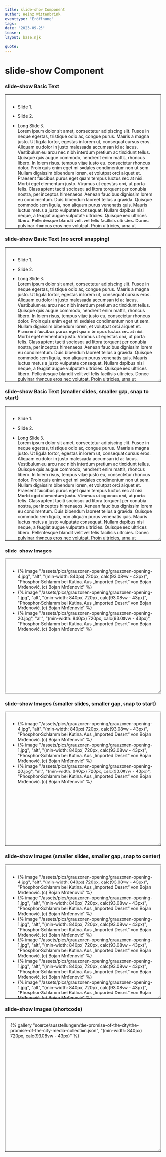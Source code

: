 ```yaml
---
title: slide-show Component
author: Heinz Wittenbrink
eventtype: "Eröffnung"
tags:
date: "2023-09-23"
teaser:
layout: base.njk

quote:
---
```


<style>
  main {
    padding: 30px;
    min-height: 10000px;
  }


  </style>

  <h1>slide-show Component</h1>

  <article>
    <h3>slide-show Basic Text</h2>
    <div style="resize:both;overflow:auto;border:1px solid black;padding:16px;height:400px;--slide-show-slide-height: 100%;">
      <slide-show controls showPageCount="true">
        <ul class="slide-show">
          <li class="slide-show__slide">
            <p>
              Slide 1.
            </p>
          </li>
          <li class="slide-show__slide">
            <p>
              Slide 2.
            </p>
          </li>
          <li class="slide-show__slide">
            <p>
              Long Slide 3.<br>
              Lorem ipsum dolor sit amet, consectetur adipiscing elit. Fusce in neque
              egestas, tristique odio ac, congue purus. Mauris a magna justo. Ut ligula
              tortor, egestas in lorem ut, consequat cursus eros. Aliquam eu dolor in
              justo malesuada accumsan id ac lacus. Vestibulum eu arcu nec nibh interdum
              pretium ac tincidunt tellus. Quisque quis augue commodo, hendrerit enim
              mattis, rhoncus libero. In lorem risus, tempus vitae justo eu, consectetur
              rhoncus dolor. Proin quis enim eget mi sodales condimentum non ut sem.
              Nullam dignissim bibendum lorem, et volutpat orci aliquet et. Praesent
              faucibus purus eget quam tempus luctus nec at nisi. Morbi eget elementum
              justo. Vivamus ut egestas orci, ut porta felis. Class aptent taciti
              sociosqu ad litora torquent per conubia nostra, per inceptos himenaeos.
              Aenean faucibus dignissim lorem eu condimentum. Duis bibendum laoreet
              tellus a gravida. Quisque commodo sem ligula, non aliquam purus venenatis
              quis. Mauris luctus metus a justo vulputate consequat. Nullam dapibus nisi
              neque, a feugiat augue vulputate ultricies. Quisque nec ultrices libero.
              Pellentesque blandit velit vel felis facilisis ultricies. Donec pulvinar
              rhoncus eros nec volutpat. Proin ultricies, urna ut commodo feugiat, sem
              mi dictum ligula, non fringilla nisi enim id tortor. Suspendisse ante
              lectus, tempus eleifend enim ut, placerat dignissim felis. Class aptent
              taciti sociosqu ad litora torquent per conubia nostra, per inceptos
              himenaeos. Mauris scelerisque mauris nec libero placerat, malesuada tempus
              neque faucibus. Curabitur ut blandit tellus. Morbi ut feugiat tortor. Sed
              scelerisque interdum vehicula. Quisque vel dignissim turpis, at sagittis
              nulla. Nulla at eros nec mi semper volutpat. In hac habitasse platea
              dictumst. Sed non ex vitae sem tristique pretium. Donec ac pellentesque
              urna. Phasellus viverra libero in dictum bibendum. Sed nec ante vulputate,
              tempor enim sed, facilisis elit. Nam ornare augue in arcu venenatis, sed
              sodales ante accumsan. Integer viverra elementum enim, non sagittis libero
              lobortis vel. Vestibulum pretium tellus vel nisl varius tempus. Phasellus
              id leo blandit, hendrerit massa vitae, euismod ligula. Nam commodo rutrum
              quam id sollicitudin. Ut tempor nunc porta sapien posuere dignissim.
              Suspendisse potenti. Morbi pellentesque, eros ac molestie faucibus, nibh
              ex fringilla justo, nec elementum turpis felis ut nisi. Nullam sit amet
              ligula eu odio sodales euismod eu sit amet odio. Nulla molestie enim a
              dignissim facilisis. Quisque ut accumsan tellus. Vivamus pellentesque
              cursus efficitur. Nullam sollicitudin odio arcu, ac rutrum neque
              scelerisque eu. Fusce odio nisl, dapibus eget est eu, tristique ornare
              risus. Mauris in nibh a diam ultrices dapibus id ut erat. Sed in purus
              quis nisl blandit ornare. Nam odio dui, semper a ultricies quis, suscipit
              vitae purus. Proin maximus varius nibh, tempor consequat diam posuere in.
              Cras dignissim a massa eget tincidunt. Morbi ultrices velit nec mauris
              gravida, vel tempor eros efficitur. Nunc sapien est, blandit ut interdum
              nec, pharetra id ipsum. In non est nibh. Nunc tempor tortor et
              pellentesque cursus. Suspendisse eu elit ornare, euismod lectus nec,
              venenatis orci. Maecenas tincidunt libero tortor, eu auctor quam fringilla
              vitae. Phasellus vel mattis nibh, quis tincidunt justo. Quisque semper
              enim turpis, accumsan varius ligula condimentum nec. In a consequat sem,
              in auctor massa. Integer commodo convallis orci, non consectetur ante
              faucibus luctus. Aenean quis lorem pretium tortor aliquam euismod.
              Vestibulum vitae semper diam. Nam tristique tortor in pellentesque
              tristique. Duis rhoncus arcu dolor, ut cursus ligula condimentum non.
              Vivamus quis aliquam tellus, at aliquam leo. Sed at cursus enim, et
              ultrices sem. Nullam in risus nisi. Vivamus eleifend et sem ut elementum.
              Nunc eget varius lacus. Sed scelerisque lobortis arcu, fringilla viverra
              justo iaculis sed. Mauris imperdiet, augue vel vulputate gravida, nunc
              tortor condimentum turpis, ac elementum dolor ligula non quam. Donec at
              mattis felis, nec ultrices tortor. Integer eu luctus arcu. Suspendisse
              quis ligula non erat eleifend ultricies. Nullam quis maximus orci, maximus
              elementum felis. Nullam a commodo nibh. Vivamus dictum scelerisque odio
              non tristique. Ut a quam quis leo facilisis congue ut ac lacus. Fusce
              luctus velit ac elit varius euismod. Curabitur et tincidunt risus, et
              sodales est. Quisque aliquam justo sed augue lacinia mattis. Nulla
              condimentum blandit fringilla. Aenean at tempor nunc. Mauris lobortis ut
              nulla laoreet tincidunt. Donec sit amet dignissim ligula. Nam interdum
              risus nibh, quis bibendum nulla feugiat non. Sed risus orci, interdum nec
              augue in, congue placerat elit. Duis ultrices leo eu ipsum auctor
              dignissim. Ut non ante tellus. Integer tempus leo et feugiat tempor. Sed
              luctus sapien sed tellus sollicitudin, et finibus erat consectetur. Duis
              cursus at massa vel tristique. Aenean tempus commodo elementum. Curabitur
              ullamcorper, mauris nec feugiat eleifend, ipsum diam tincidunt mauris, et
              placerat ex dui non erat. Aliquam erat volutpat. Morbi et sapien risus.
              Sed mollis tempus odio et ornare. Etiam quis lectus accumsan, laoreet
              sapien id, porttitor tortor. Suspendisse vestibulum gravida justo, eu
              vestibulum lorem hendrerit a. Interdum et malesuada fames ac ante ipsum
              primis in faucibus. Praesent nisl est, vestibulum sed tincidunt at,
              ultrices sit amet nibh. Morbi porttitor fermentum porttitor. Morbi egestas
              augue vitae bibendum viverra. Aenean sodales lorem quis nisi facilisis
              fringilla. Nulla rhoncus dui eu massa tempus, eget egestas quam posuere.
              Pellentesque eleifend bibendum neque id maximus. Aliquam eleifend elit sed
              dui fermentum vestibulum. Cras hendrerit interdum massa vitae pulvinar.
              Integer ut egestas lectus. Nullam lacinia accumsan tellus. Nulla ut nulla
              sollicitudin, suscipit mauris at, pretium dolor. In feugiat orci nec eros
              sagittis facilisis. Orci varius natoque penatibus et magnis dis parturient
              montes, nascetur ridiculus mus. Praesent id posuere sapien. In hac
              habitasse platea dictumst. Mauris iaculis malesuada mauris, et lobortis
              lacus vulputate quis. Interdum et malesuada fames ac ante ipsum primis in
              faucibus. Suspendisse quis mollis sem. Integer eget leo iaculis nisl
              varius maximus. Donec consequat sodales tristique. Sed at lacus a nibh
              semper mattis. Aliquam et nibh enim. Nulla efficitur commodo purus quis
              pretium. Praesent eget iaculis lorem. Donec at ipsum eu enim venenatis
              porta. Mauris mollis egestas massa nec fringilla. Pellentesque habitant
              morbi tristique senectus et netus et malesuada fames ac turpis egestas.
              Nam volutpat laoreet semper. Donec ac commodo massa. Pellentesque vel
              aliquam nulla. Nunc libero elit, imperdiet a sem non, congue pharetra
              turpis. Pellentesque commodo nibh et fringilla varius. Donec ut quam
              nulla. Aliquam et mauris quis ligula facilisis viverra. Donec quis mi eu
              ex placerat dictum ut eget tortor. Nunc sed tincidunt ante. Nunc bibendum
              tempus feugiat. Maecenas ullamcorper auctor dui, in posuere neque
              vulputate at. Nam in eros ante. Vestibulum eget metus id sapien pharetra
              vestibulum. Vivamus imperdiet orci vel lorem auctor semper. Nunc ut ex
              venenatis, tempus lacus at, ultricies sem. Proin posuere egestas nisl.
              Aenean enim orci, sodales ut pulvinar quis, bibendum id urna. Morbi at
              lectus ac tellus dignissim aliquet congue vel quam. Pellentesque felis
              justo, auctor bibendum scelerisque vitae, scelerisque id nulla. Praesent
              id neque ac mi dignissim dignissim. Phasellus pharetra luctus placerat.
              Nunc sit amet vestibulum erat. Suspendisse volutpat nisi elit, et vehicula
              ligula commodo vitae. Nulla vitae semper nisi, placerat fringilla nisi.
              Vestibulum ante ipsum primis in faucibus orci luctus et ultrices posuere
              cubilia curae; Etiam in facilisis elit. Sed tempor eget tortor semper
              luctus. Pellentesque vulputate eros in ex dictum tincidunt. Integer
              sollicitudin porttitor iaculis. Phasellus aliquet leo et auctor iaculis.
              In id lorem massa. Mauris nisi massa, fringilla ac sem ut, sagittis
              venenatis lacus. Nam hendrerit, velit quis pharetra pulvinar, purus sem
              luctus felis, ac porta metus ligula sed ante. Donec ac tristique justo.
              Suspendisse vitae lacus sem. Aliquam semper semper leo, vitae aliquam
              turpis congue sit amet. Vestibulum tempus eleifend felis, ut vehicula est
              vulputate posuere. Donec ut nunc nunc. Interdum et malesuada fames ac ante
              ipsum primis in faucibus. Vivamus ex sapien, efficitur et urna a, eleifend
              vestibulum nisl. Morbi ornare dolor metus, at dignissim nisl tincidunt eu.
              Aenean mi libero, mattis et felis nec, rhoncus aliquet ex. Maecenas et
              nisi sed dolor tempor maximus a vehicula libero. Vestibulum quam tellus,
              interdum eu blandit eu, sagittis in orci. Nunc sodales lectus vel nisl
              semper interdum. Donec a elementum ex, sed luctus justo.
            </p>
          </li>
          <li class="slide-show__slide">
            <p>
              Long Slide 4.<br>
              Lorem ipsum dolor sit amet, consectetur adipiscing elit. Fusce in neque
              egestas, tristique odio ac, congue purus. Mauris a magna justo. Ut ligula
              tortor, egestas in lorem ut, consequat cursus eros. Aliquam eu dolor in
              justo malesuada accumsan id ac lacus. Vestibulum eu arcu nec nibh interdum
              pretium ac tincidunt tellus. Quisque quis augue commodo, hendrerit enim
              mattis, rhoncus libero. In lorem risus, tempus vitae justo eu, consectetur
              rhoncus dolor. Proin quis enim eget mi sodales condimentum non ut sem.
              Nullam dignissim bibendum lorem, et volutpat orci aliquet et. Praesent
              faucibus purus eget quam tempus luctus nec at nisi. Morbi eget elementum
              justo. Vivamus ut egestas orci, ut porta felis. Class aptent taciti
              sociosqu ad litora torquent per conubia nostra, per inceptos himenaeos.
              Aenean faucibus dignissim lorem eu condimentum. Duis bibendum laoreet
              tellus a gravida. Quisque commodo sem ligula, non aliquam purus venenatis
              quis. Mauris luctus metus a justo vulputate consequat. Nullam dapibus nisi
              neque, a feugiat augue vulputate ultricies. Quisque nec ultrices libero.
              Pellentesque blandit velit vel felis facilisis ultricies. Donec pulvinar
              rhoncus eros nec volutpat. Proin ultricies, urna ut commodo feugiat, sem
              mi dictum ligula, non fringilla nisi enim id tortor. Suspendisse ante
              lectus, tempus eleifend enim ut, placerat dignissim felis. Class aptent
              taciti sociosqu ad litora torquent per conubia nostra, per inceptos
              himenaeos. Mauris scelerisque mauris nec libero placerat, malesuada tempus
              neque faucibus. Curabitur ut blandit tellus. Morbi ut feugiat tortor. Sed
              scelerisque interdum vehicula. Quisque vel dignissim turpis, at sagittis
              nulla. Nulla at eros nec mi semper volutpat. In hac habitasse platea
              dictumst. Sed non ex vitae sem tristique pretium. Donec ac pellentesque
              urna. Phasellus viverra libero in dictum bibendum. Sed nec ante vulputate,
              tempor enim sed, facilisis elit. Nam ornare augue in arcu venenatis, sed
              sodales ante accumsan. Integer viverra elementum enim, non sagittis libero
              lobortis vel. Vestibulum pretium tellus vel nisl varius tempus. Phasellus
              id leo blandit, hendrerit massa vitae, euismod ligula. Nam commodo rutrum
              quam id sollicitudin. Ut tempor nunc porta sapien posuere dignissim.
              Suspendisse potenti. Morbi pellentesque, eros ac molestie faucibus, nibh
              ex fringilla justo, nec elementum turpis felis ut nisi. Nullam sit amet
              ligula eu odio sodales euismod eu sit amet odio. Nulla molestie enim a
              dignissim facilisis. Quisque ut accumsan tellus. Vivamus pellentesque
              cursus efficitur. Nullam sollicitudin odio arcu, ac rutrum neque
              scelerisque eu. Fusce odio nisl, dapibus eget est eu, tristique ornare
              risus. Mauris in nibh a diam ultrices dapibus id ut erat. Sed in purus
              quis nisl blandit ornare. Nam odio dui, semper a ultricies quis, suscipit
              vitae purus. Proin maximus varius nibh, tempor consequat diam posuere in.
              Cras dignissim a massa eget tincidunt. Morbi ultrices velit nec mauris
              gravida, vel tempor eros efficitur. Nunc sapien est, blandit ut interdum
              nec, pharetra id ipsum. In non est nibh. Nunc tempor tortor et
              pellentesque cursus. Suspendisse eu elit ornare, euismod lectus nec,
              venenatis orci. Maecenas tincidunt libero tortor, eu auctor quam fringilla
              vitae. Phasellus vel mattis nibh, quis tincidunt justo. Quisque semper
              enim turpis, accumsan varius ligula condimentum nec. In a consequat sem,
              in auctor massa. Integer commodo convallis orci, non consectetur ante
              faucibus luctus. Aenean quis lorem pretium tortor aliquam euismod.
              Vestibulum vitae semper diam. Nam tristique tortor in pellentesque
              tristique. Duis rhoncus arcu dolor, ut cursus ligula condimentum non.
              Vivamus quis aliquam tellus, at aliquam leo. Sed at cursus enim, et
              ultrices sem. Nullam in risus nisi. Vivamus eleifend et sem ut elementum.
              Nunc eget varius lacus. Sed scelerisque lobortis arcu, fringilla viverra
              justo iaculis sed. Mauris imperdiet, augue vel vulputate gravida, nunc
              tortor condimentum turpis, ac elementum dolor ligula non quam. Donec at
              mattis felis, nec ultrices tortor. Integer eu luctus arcu. Suspendisse
              quis ligula non erat eleifend ultricies. Nullam quis maximus orci, maximus
              elementum felis. Nullam a commodo nibh. Vivamus dictum scelerisque odio
              non tristique. Ut a quam quis leo facilisis congue ut ac lacus. Fusce
              luctus velit ac elit varius euismod. Curabitur et tincidunt risus, et
              sodales est. Quisque aliquam justo sed augue lacinia mattis. Nulla
              condimentum blandit fringilla. Aenean at tempor nunc. Mauris lobortis ut
              nulla laoreet tincidunt. Donec sit amet dignissim ligula. Nam interdum
              risus nibh, quis bibendum nulla feugiat non. Sed risus orci, interdum nec
              augue in, congue placerat elit. Duis ultrices leo eu ipsum auctor
              dignissim. Ut non ante tellus. Integer tempus leo et feugiat tempor. Sed
              luctus sapien sed tellus sollicitudin, et finibus erat consectetur. Duis
              cursus at massa vel tristique. Aenean tempus commodo elementum. Curabitur
              ullamcorper, mauris nec feugiat eleifend, ipsum diam tincidunt mauris, et
              placerat ex dui non erat. Aliquam erat volutpat. Morbi et sapien risus.
              Sed mollis tempus odio et ornare. Etiam quis lectus accumsan, laoreet
              sapien id, porttitor tortor. Suspendisse vestibulum gravida justo, eu
              vestibulum lorem hendrerit a. Interdum et malesuada fames ac ante ipsum
              primis in faucibus. Praesent nisl est, vestibulum sed tincidunt at,
              ultrices sit amet nibh. Morbi porttitor fermentum porttitor. Morbi egestas
              augue vitae bibendum viverra. Aenean sodales lorem quis nisi facilisis
              fringilla. Nulla rhoncus dui eu massa tempus, eget egestas quam posuere.
              Pellentesque eleifend bibendum neque id maximus. Aliquam eleifend elit sed
              dui fermentum vestibulum. Cras hendrerit interdum massa vitae pulvinar.
              Integer ut egestas lectus. Nullam lacinia accumsan tellus. Nulla ut nulla
              sollicitudin, suscipit mauris at, pretium dolor. In feugiat orci nec eros
              sagittis facilisis. Orci varius natoque penatibus et magnis dis parturient
              montes, nascetur ridiculus mus. Praesent id posuere sapien. In hac
              habitasse platea dictumst. Mauris iaculis malesuada mauris, et lobortis
              lacus vulputate quis. Interdum et malesuada fames ac ante ipsum primis in
              faucibus. Suspendisse quis mollis sem. Integer eget leo iaculis nisl
              varius maximus. Donec consequat sodales tristique. Sed at lacus a nibh
              semper mattis. Aliquam et nibh enim. Nulla efficitur commodo purus quis
              pretium. Praesent eget iaculis lorem. Donec at ipsum eu enim venenatis
              porta. Mauris mollis egestas massa nec fringilla. Pellentesque habitant
              morbi tristique senectus et netus et malesuada fames ac turpis egestas.
              Nam volutpat laoreet semper. Donec ac commodo massa. Pellentesque vel
              aliquam nulla. Nunc libero elit, imperdiet a sem non, congue pharetra
              turpis. Pellentesque commodo nibh et fringilla varius. Donec ut quam
              nulla. Aliquam et mauris quis ligula facilisis viverra. Donec quis mi eu
              ex placerat dictum ut eget tortor. Nunc sed tincidunt ante. Nunc bibendum
              tempus feugiat. Maecenas ullamcorper auctor dui, in posuere neque
              vulputate at. Nam in eros ante. Vestibulum eget metus id sapien pharetra
              vestibulum. Vivamus imperdiet orci vel lorem auctor semper. Nunc ut ex
              venenatis, tempus lacus at, ultricies sem. Proin posuere egestas nisl.
              Aenean enim orci, sodales ut pulvinar quis, bibendum id urna. Morbi at
              lectus ac tellus dignissim aliquet congue vel quam. Pellentesque felis
              justo, auctor bibendum scelerisque vitae, scelerisque id nulla. Praesent
              id neque ac mi dignissim dignissim. Phasellus pharetra luctus placerat.
              Nunc sit amet vestibulum erat. Suspendisse volutpat nisi elit, et vehicula
              ligula commodo vitae. Nulla vitae semper nisi, placerat fringilla nisi.
              Vestibulum ante ipsum primis in faucibus orci luctus et ultrices posuere
              cubilia curae; Etiam in facilisis elit. Sed tempor eget tortor semper
              luctus. Pellentesque vulputate eros in ex dictum tincidunt. Integer
              sollicitudin porttitor iaculis. Phasellus aliquet leo et auctor iaculis.
              In id lorem massa. Mauris nisi massa, fringilla ac sem ut, sagittis
              venenatis lacus. Nam hendrerit, velit quis pharetra pulvinar, purus sem
              luctus felis, ac porta metus ligula sed ante. Donec ac tristique justo.
              Suspendisse vitae lacus sem. Aliquam semper semper leo, vitae aliquam
              turpis congue sit amet. Vestibulum tempus eleifend felis, ut vehicula est
              vulputate posuere. Donec ut nunc nunc. Interdum et malesuada fames ac ante
              ipsum primis in faucibus. Vivamus ex sapien, efficitur et urna a, eleifend
              vestibulum nisl. Morbi ornare dolor metus, at dignissim nisl tincidunt eu.
              Aenean mi libero, mattis et felis nec, rhoncus aliquet ex. Maecenas et
              nisi sed dolor tempor maximus a vehicula libero. Vestibulum quam tellus,
              interdum eu blandit eu, sagittis in orci. Nunc sodales lectus vel nisl
              semper interdum. Donec a elementum ex, sed luctus justo.
            </p>
          </li>
        </ul>
      </slide-show>
    </div>
  </article>

  <article>
    <h3>slide-show Basic Text (no scroll snapping)</h2>
    <div style="resize:both;overflow:auto;border:1px solid black;padding:16px;height:400px;--slide-show-slide-height: 100%;">
      <slide-show controls showPageCount="true">
        <ul class="slide-show" style="--slide-show-scroll-snap-type: none;">
          <li class="slide-show__slide">
            <p>
              Slide 1.
            </p>
          </li>
          <li class="slide-show__slide">
            <p>
              Slide 2.
            </p>
          </li>
          <li class="slide-show__slide">
            <p>
              Long Slide 3.<br>
              Lorem ipsum dolor sit amet, consectetur adipiscing elit. Fusce in neque
              egestas, tristique odio ac, congue purus. Mauris a magna justo. Ut ligula
              tortor, egestas in lorem ut, consequat cursus eros. Aliquam eu dolor in
              justo malesuada accumsan id ac lacus. Vestibulum eu arcu nec nibh interdum
              pretium ac tincidunt tellus. Quisque quis augue commodo, hendrerit enim
              mattis, rhoncus libero. In lorem risus, tempus vitae justo eu, consectetur
              rhoncus dolor. Proin quis enim eget mi sodales condimentum non ut sem.
              Nullam dignissim bibendum lorem, et volutpat orci aliquet et. Praesent
              faucibus purus eget quam tempus luctus nec at nisi. Morbi eget elementum
              justo. Vivamus ut egestas orci, ut porta felis. Class aptent taciti
              sociosqu ad litora torquent per conubia nostra, per inceptos himenaeos.
              Aenean faucibus dignissim lorem eu condimentum. Duis bibendum laoreet
              tellus a gravida. Quisque commodo sem ligula, non aliquam purus venenatis
              quis. Mauris luctus metus a justo vulputate consequat. Nullam dapibus nisi
              neque, a feugiat augue vulputate ultricies. Quisque nec ultrices libero.
              Pellentesque blandit velit vel felis facilisis ultricies. Donec pulvinar
              rhoncus eros nec volutpat. Proin ultricies, urna ut commodo feugiat, sem
              mi dictum ligula, non fringilla nisi enim id tortor. Suspendisse ante
              lectus, tempus eleifend enim ut, placerat dignissim felis. Class aptent
              taciti sociosqu ad litora torquent per conubia nostra, per inceptos
              himenaeos. Mauris scelerisque mauris nec libero placerat, malesuada tempus
              neque faucibus. Curabitur ut blandit tellus. Morbi ut feugiat tortor. Sed
              scelerisque interdum vehicula. Quisque vel dignissim turpis, at sagittis
              nulla. Nulla at eros nec mi semper volutpat. In hac habitasse platea
              dictumst. Sed non ex vitae sem tristique pretium. Donec ac pellentesque
              urna. Phasellus viverra libero in dictum bibendum. Sed nec ante vulputate,
              tempor enim sed, facilisis elit. Nam ornare augue in arcu venenatis, sed
              sodales ante accumsan. Integer viverra elementum enim, non sagittis libero
              lobortis vel. Vestibulum pretium tellus vel nisl varius tempus. Phasellus
              id leo blandit, hendrerit massa vitae, euismod ligula. Nam commodo rutrum
              quam id sollicitudin. Ut tempor nunc porta sapien posuere dignissim.
              Suspendisse potenti. Morbi pellentesque, eros ac molestie faucibus, nibh
              ex fringilla justo, nec elementum turpis felis ut nisi. Nullam sit amet
              ligula eu odio sodales euismod eu sit amet odio. Nulla molestie enim a
              dignissim facilisis. Quisque ut accumsan tellus. Vivamus pellentesque
              cursus efficitur. Nullam sollicitudin odio arcu, ac rutrum neque
              scelerisque eu. Fusce odio nisl, dapibus eget est eu, tristique ornare
              risus. Mauris in nibh a diam ultrices dapibus id ut erat. Sed in purus
              quis nisl blandit ornare. Nam odio dui, semper a ultricies quis, suscipit
              vitae purus. Proin maximus varius nibh, tempor consequat diam posuere in.
              Cras dignissim a massa eget tincidunt. Morbi ultrices velit nec mauris
              gravida, vel tempor eros efficitur. Nunc sapien est, blandit ut interdum
              nec, pharetra id ipsum. In non est nibh. Nunc tempor tortor et
              pellentesque cursus. Suspendisse eu elit ornare, euismod lectus nec,
              venenatis orci. Maecenas tincidunt libero tortor, eu auctor quam fringilla
              vitae. Phasellus vel mattis nibh, quis tincidunt justo. Quisque semper
              enim turpis, accumsan varius ligula condimentum nec. In a consequat sem,
              in auctor massa. Integer commodo convallis orci, non consectetur ante
              faucibus luctus. Aenean quis lorem pretium tortor aliquam euismod.
              Vestibulum vitae semper diam. Nam tristique tortor in pellentesque
              tristique. Duis rhoncus arcu dolor, ut cursus ligula condimentum non.
              Vivamus quis aliquam tellus, at aliquam leo. Sed at cursus enim, et
              ultrices sem. Nullam in risus nisi. Vivamus eleifend et sem ut elementum.
              Nunc eget varius lacus. Sed scelerisque lobortis arcu, fringilla viverra
              justo iaculis sed. Mauris imperdiet, augue vel vulputate gravida, nunc
              tortor condimentum turpis, ac elementum dolor ligula non quam. Donec at
              mattis felis, nec ultrices tortor. Integer eu luctus arcu. Suspendisse
              quis ligula non erat eleifend ultricies. Nullam quis maximus orci, maximus
              elementum felis. Nullam a commodo nibh. Vivamus dictum scelerisque odio
              non tristique. Ut a quam quis leo facilisis congue ut ac lacus. Fusce
              luctus velit ac elit varius euismod. Curabitur et tincidunt risus, et
              sodales est. Quisque aliquam justo sed augue lacinia mattis. Nulla
              condimentum blandit fringilla. Aenean at tempor nunc. Mauris lobortis ut
              nulla laoreet tincidunt. Donec sit amet dignissim ligula. Nam interdum
              risus nibh, quis bibendum nulla feugiat non. Sed risus orci, interdum nec
              augue in, congue placerat elit. Duis ultrices leo eu ipsum auctor
              dignissim. Ut non ante tellus. Integer tempus leo et feugiat tempor. Sed
              luctus sapien sed tellus sollicitudin, et finibus erat consectetur. Duis
              cursus at massa vel tristique. Aenean tempus commodo elementum. Curabitur
              ullamcorper, mauris nec feugiat eleifend, ipsum diam tincidunt mauris, et
              placerat ex dui non erat. Aliquam erat volutpat. Morbi et sapien risus.
              Sed mollis tempus odio et ornare. Etiam quis lectus accumsan, laoreet
              sapien id, porttitor tortor. Suspendisse vestibulum gravida justo, eu
              vestibulum lorem hendrerit a. Interdum et malesuada fames ac ante ipsum
              primis in faucibus. Praesent nisl est, vestibulum sed tincidunt at,
              ultrices sit amet nibh. Morbi porttitor fermentum porttitor. Morbi egestas
              augue vitae bibendum viverra. Aenean sodales lorem quis nisi facilisis
              fringilla. Nulla rhoncus dui eu massa tempus, eget egestas quam posuere.
              Pellentesque eleifend bibendum neque id maximus. Aliquam eleifend elit sed
              dui fermentum vestibulum. Cras hendrerit interdum massa vitae pulvinar.
              Integer ut egestas lectus. Nullam lacinia accumsan tellus. Nulla ut nulla
              sollicitudin, suscipit mauris at, pretium dolor. In feugiat orci nec eros
              sagittis facilisis. Orci varius natoque penatibus et magnis dis parturient
              montes, nascetur ridiculus mus. Praesent id posuere sapien. In hac
              habitasse platea dictumst. Mauris iaculis malesuada mauris, et lobortis
              lacus vulputate quis. Interdum et malesuada fames ac ante ipsum primis in
              faucibus. Suspendisse quis mollis sem. Integer eget leo iaculis nisl
              varius maximus. Donec consequat sodales tristique. Sed at lacus a nibh
              semper mattis. Aliquam et nibh enim. Nulla efficitur commodo purus quis
              pretium. Praesent eget iaculis lorem. Donec at ipsum eu enim venenatis
              porta. Mauris mollis egestas massa nec fringilla. Pellentesque habitant
              morbi tristique senectus et netus et malesuada fames ac turpis egestas.
              Nam volutpat laoreet semper. Donec ac commodo massa. Pellentesque vel
              aliquam nulla. Nunc libero elit, imperdiet a sem non, congue pharetra
              turpis. Pellentesque commodo nibh et fringilla varius. Donec ut quam
              nulla. Aliquam et mauris quis ligula facilisis viverra. Donec quis mi eu
              ex placerat dictum ut eget tortor. Nunc sed tincidunt ante. Nunc bibendum
              tempus feugiat. Maecenas ullamcorper auctor dui, in posuere neque
              vulputate at. Nam in eros ante. Vestibulum eget metus id sapien pharetra
              vestibulum. Vivamus imperdiet orci vel lorem auctor semper. Nunc ut ex
              venenatis, tempus lacus at, ultricies sem. Proin posuere egestas nisl.
              Aenean enim orci, sodales ut pulvinar quis, bibendum id urna. Morbi at
              lectus ac tellus dignissim aliquet congue vel quam. Pellentesque felis
              justo, auctor bibendum scelerisque vitae, scelerisque id nulla. Praesent
              id neque ac mi dignissim dignissim. Phasellus pharetra luctus placerat.
              Nunc sit amet vestibulum erat. Suspendisse volutpat nisi elit, et vehicula
              ligula commodo vitae. Nulla vitae semper nisi, placerat fringilla nisi.
              Vestibulum ante ipsum primis in faucibus orci luctus et ultrices posuere
              cubilia curae; Etiam in facilisis elit. Sed tempor eget tortor semper
              luctus. Pellentesque vulputate eros in ex dictum tincidunt. Integer
              sollicitudin porttitor iaculis. Phasellus aliquet leo et auctor iaculis.
              In id lorem massa. Mauris nisi massa, fringilla ac sem ut, sagittis
              venenatis lacus. Nam hendrerit, velit quis pharetra pulvinar, purus sem
              luctus felis, ac porta metus ligula sed ante. Donec ac tristique justo.
              Suspendisse vitae lacus sem. Aliquam semper semper leo, vitae aliquam
              turpis congue sit amet. Vestibulum tempus eleifend felis, ut vehicula est
              vulputate posuere. Donec ut nunc nunc. Interdum et malesuada fames ac ante
              ipsum primis in faucibus. Vivamus ex sapien, efficitur et urna a, eleifend
              vestibulum nisl. Morbi ornare dolor metus, at dignissim nisl tincidunt eu.
              Aenean mi libero, mattis et felis nec, rhoncus aliquet ex. Maecenas et
              nisi sed dolor tempor maximus a vehicula libero. Vestibulum quam tellus,
              interdum eu blandit eu, sagittis in orci. Nunc sodales lectus vel nisl
              semper interdum. Donec a elementum ex, sed luctus justo.
            </p>
          </li>
          <li class="slide-show__slide">
            <p>
              Long Slide 4.<br>
              Lorem ipsum dolor sit amet, consectetur adipiscing elit. Fusce in neque
              egestas, tristique odio ac, congue purus. Mauris a magna justo. Ut ligula
              tortor, egestas in lorem ut, consequat cursus eros. Aliquam eu dolor in
              justo malesuada accumsan id ac lacus. Vestibulum eu arcu nec nibh interdum
              pretium ac tincidunt tellus. Quisque quis augue commodo, hendrerit enim
              mattis, rhoncus libero. In lorem risus, tempus vitae justo eu, consectetur
              rhoncus dolor. Proin quis enim eget mi sodales condimentum non ut sem.
              Nullam dignissim bibendum lorem, et volutpat orci aliquet et. Praesent
              faucibus purus eget quam tempus luctus nec at nisi. Morbi eget elementum
              justo. Vivamus ut egestas orci, ut porta felis. Class aptent taciti
              sociosqu ad litora torquent per conubia nostra, per inceptos himenaeos.
              Aenean faucibus dignissim lorem eu condimentum. Duis bibendum laoreet
              tellus a gravida. Quisque commodo sem ligula, non aliquam purus venenatis
              quis. Mauris luctus metus a justo vulputate consequat. Nullam dapibus nisi
              neque, a feugiat augue vulputate ultricies. Quisque nec ultrices libero.
              Pellentesque blandit velit vel felis facilisis ultricies. Donec pulvinar
              rhoncus eros nec volutpat. Proin ultricies, urna ut commodo feugiat, sem
              mi dictum ligula, non fringilla nisi enim id tortor. Suspendisse ante
              lectus, tempus eleifend enim ut, placerat dignissim felis. Class aptent
              taciti sociosqu ad litora torquent per conubia nostra, per inceptos
              himenaeos. Mauris scelerisque mauris nec libero placerat, malesuada tempus
              neque faucibus. Curabitur ut blandit tellus. Morbi ut feugiat tortor. Sed
              scelerisque interdum vehicula. Quisque vel dignissim turpis, at sagittis
              nulla. Nulla at eros nec mi semper volutpat. In hac habitasse platea
              dictumst. Sed non ex vitae sem tristique pretium. Donec ac pellentesque
              urna. Phasellus viverra libero in dictum bibendum. Sed nec ante vulputate,
              tempor enim sed, facilisis elit. Nam ornare augue in arcu venenatis, sed
              sodales ante accumsan. Integer viverra elementum enim, non sagittis libero
              lobortis vel. Vestibulum pretium tellus vel nisl varius tempus. Phasellus
              id leo blandit, hendrerit massa vitae, euismod ligula. Nam commodo rutrum
              quam id sollicitudin. Ut tempor nunc porta sapien posuere dignissim.
              Suspendisse potenti. Morbi pellentesque, eros ac molestie faucibus, nibh
              ex fringilla justo, nec elementum turpis felis ut nisi. Nullam sit amet
              ligula eu odio sodales euismod eu sit amet odio. Nulla molestie enim a
              dignissim facilisis. Quisque ut accumsan tellus. Vivamus pellentesque
              cursus efficitur. Nullam sollicitudin odio arcu, ac rutrum neque
              scelerisque eu. Fusce odio nisl, dapibus eget est eu, tristique ornare
              risus. Mauris in nibh a diam ultrices dapibus id ut erat. Sed in purus
              quis nisl blandit ornare. Nam odio dui, semper a ultricies quis, suscipit
              vitae purus. Proin maximus varius nibh, tempor consequat diam posuere in.
              Cras dignissim a massa eget tincidunt. Morbi ultrices velit nec mauris
              gravida, vel tempor eros efficitur. Nunc sapien est, blandit ut interdum
              nec, pharetra id ipsum. In non est nibh. Nunc tempor tortor et
              pellentesque cursus. Suspendisse eu elit ornare, euismod lectus nec,
              venenatis orci. Maecenas tincidunt libero tortor, eu auctor quam fringilla
              vitae. Phasellus vel mattis nibh, quis tincidunt justo. Quisque semper
              enim turpis, accumsan varius ligula condimentum nec. In a consequat sem,
              in auctor massa. Integer commodo convallis orci, non consectetur ante
              faucibus luctus. Aenean quis lorem pretium tortor aliquam euismod.
              Vestibulum vitae semper diam. Nam tristique tortor in pellentesque
              tristique. Duis rhoncus arcu dolor, ut cursus ligula condimentum non.
              Vivamus quis aliquam tellus, at aliquam leo. Sed at cursus enim, et
              ultrices sem. Nullam in risus nisi. Vivamus eleifend et sem ut elementum.
              Nunc eget varius lacus. Sed scelerisque lobortis arcu, fringilla viverra
              justo iaculis sed. Mauris imperdiet, augue vel vulputate gravida, nunc
              tortor condimentum turpis, ac elementum dolor ligula non quam. Donec at
              mattis felis, nec ultrices tortor. Integer eu luctus arcu. Suspendisse
              quis ligula non erat eleifend ultricies. Nullam quis maximus orci, maximus
              elementum felis. Nullam a commodo nibh. Vivamus dictum scelerisque odio
              non tristique. Ut a quam quis leo facilisis congue ut ac lacus. Fusce
              luctus velit ac elit varius euismod. Curabitur et tincidunt risus, et
              sodales est. Quisque aliquam justo sed augue lacinia mattis. Nulla
              condimentum blandit fringilla. Aenean at tempor nunc. Mauris lobortis ut
              nulla laoreet tincidunt. Donec sit amet dignissim ligula. Nam interdum
              risus nibh, quis bibendum nulla feugiat non. Sed risus orci, interdum nec
              augue in, congue placerat elit. Duis ultrices leo eu ipsum auctor
              dignissim. Ut non ante tellus. Integer tempus leo et feugiat tempor. Sed
              luctus sapien sed tellus sollicitudin, et finibus erat consectetur. Duis
              cursus at massa vel tristique. Aenean tempus commodo elementum. Curabitur
              ullamcorper, mauris nec feugiat eleifend, ipsum diam tincidunt mauris, et
              placerat ex dui non erat. Aliquam erat volutpat. Morbi et sapien risus.
              Sed mollis tempus odio et ornare. Etiam quis lectus accumsan, laoreet
              sapien id, porttitor tortor. Suspendisse vestibulum gravida justo, eu
              vestibulum lorem hendrerit a. Interdum et malesuada fames ac ante ipsum
              primis in faucibus. Praesent nisl est, vestibulum sed tincidunt at,
              ultrices sit amet nibh. Morbi porttitor fermentum porttitor. Morbi egestas
              augue vitae bibendum viverra. Aenean sodales lorem quis nisi facilisis
              fringilla. Nulla rhoncus dui eu massa tempus, eget egestas quam posuere.
              Pellentesque eleifend bibendum neque id maximus. Aliquam eleifend elit sed
              dui fermentum vestibulum. Cras hendrerit interdum massa vitae pulvinar.
              Integer ut egestas lectus. Nullam lacinia accumsan tellus. Nulla ut nulla
              sollicitudin, suscipit mauris at, pretium dolor. In feugiat orci nec eros
              sagittis facilisis. Orci varius natoque penatibus et magnis dis parturient
              montes, nascetur ridiculus mus. Praesent id posuere sapien. In hac
              habitasse platea dictumst. Mauris iaculis malesuada mauris, et lobortis
              lacus vulputate quis. Interdum et malesuada fames ac ante ipsum primis in
              faucibus. Suspendisse quis mollis sem. Integer eget leo iaculis nisl
              varius maximus. Donec consequat sodales tristique. Sed at lacus a nibh
              semper mattis. Aliquam et nibh enim. Nulla efficitur commodo purus quis
              pretium. Praesent eget iaculis lorem. Donec at ipsum eu enim venenatis
              porta. Mauris mollis egestas massa nec fringilla. Pellentesque habitant
              morbi tristique senectus et netus et malesuada fames ac turpis egestas.
              Nam volutpat laoreet semper. Donec ac commodo massa. Pellentesque vel
              aliquam nulla. Nunc libero elit, imperdiet a sem non, congue pharetra
              turpis. Pellentesque commodo nibh et fringilla varius. Donec ut quam
              nulla. Aliquam et mauris quis ligula facilisis viverra. Donec quis mi eu
              ex placerat dictum ut eget tortor. Nunc sed tincidunt ante. Nunc bibendum
              tempus feugiat. Maecenas ullamcorper auctor dui, in posuere neque
              vulputate at. Nam in eros ante. Vestibulum eget metus id sapien pharetra
              vestibulum. Vivamus imperdiet orci vel lorem auctor semper. Nunc ut ex
              venenatis, tempus lacus at, ultricies sem. Proin posuere egestas nisl.
              Aenean enim orci, sodales ut pulvinar quis, bibendum id urna. Morbi at
              lectus ac tellus dignissim aliquet congue vel quam. Pellentesque felis
              justo, auctor bibendum scelerisque vitae, scelerisque id nulla. Praesent
              id neque ac mi dignissim dignissim. Phasellus pharetra luctus placerat.
              Nunc sit amet vestibulum erat. Suspendisse volutpat nisi elit, et vehicula
              ligula commodo vitae. Nulla vitae semper nisi, placerat fringilla nisi.
              Vestibulum ante ipsum primis in faucibus orci luctus et ultrices posuere
              cubilia curae; Etiam in facilisis elit. Sed tempor eget tortor semper
              luctus. Pellentesque vulputate eros in ex dictum tincidunt. Integer
              sollicitudin porttitor iaculis. Phasellus aliquet leo et auctor iaculis.
              In id lorem massa. Mauris nisi massa, fringilla ac sem ut, sagittis
              venenatis lacus. Nam hendrerit, velit quis pharetra pulvinar, purus sem
              luctus felis, ac porta metus ligula sed ante. Donec ac tristique justo.
              Suspendisse vitae lacus sem. Aliquam semper semper leo, vitae aliquam
              turpis congue sit amet. Vestibulum tempus eleifend felis, ut vehicula est
              vulputate posuere. Donec ut nunc nunc. Interdum et malesuada fames ac ante
              ipsum primis in faucibus. Vivamus ex sapien, efficitur et urna a, eleifend
              vestibulum nisl. Morbi ornare dolor metus, at dignissim nisl tincidunt eu.
              Aenean mi libero, mattis et felis nec, rhoncus aliquet ex. Maecenas et
              nisi sed dolor tempor maximus a vehicula libero. Vestibulum quam tellus,
              interdum eu blandit eu, sagittis in orci. Nunc sodales lectus vel nisl
              semper interdum. Donec a elementum ex, sed luctus justo.
            </p>
          </li>
        </ul>
      </slide-show>
    </div>
  </article>

  <article>
    <h3>slide-show Basic Text (smaller slides, smaller gap, snap to start)</h2>
    <div style="resize:both;overflow:auto;border:1px solid black;padding:16px;height:400px;--slide-show-slide-height: 100%;">
      <slide-show>
        <ul class="slide-show" style="--slide-show-gap:1rem; --slide-show-slide-width: calc(50% - 1rem); --slide-show-slide-snap-align: start;">
          <li class="slide-show__slide">
            <p>
              Slide 1.
            </p>
          </li>
          <li class="slide-show__slide">
            <p>
              Slide 2.
            </p>
          </li>
          <li class="slide-show__slide">
            <p>
              Long Slide 3.<br>
              Lorem ipsum dolor sit amet, consectetur adipiscing elit. Fusce in neque
              egestas, tristique odio ac, congue purus. Mauris a magna justo. Ut ligula
              tortor, egestas in lorem ut, consequat cursus eros. Aliquam eu dolor in
              justo malesuada accumsan id ac lacus. Vestibulum eu arcu nec nibh interdum
              pretium ac tincidunt tellus. Quisque quis augue commodo, hendrerit enim
              mattis, rhoncus libero. In lorem risus, tempus vitae justo eu, consectetur
              rhoncus dolor. Proin quis enim eget mi sodales condimentum non ut sem.
              Nullam dignissim bibendum lorem, et volutpat orci aliquet et. Praesent
              faucibus purus eget quam tempus luctus nec at nisi. Morbi eget elementum
              justo. Vivamus ut egestas orci, ut porta felis. Class aptent taciti
              sociosqu ad litora torquent per conubia nostra, per inceptos himenaeos.
              Aenean faucibus dignissim lorem eu condimentum. Duis bibendum laoreet
              tellus a gravida. Quisque commodo sem ligula, non aliquam purus venenatis
              quis. Mauris luctus metus a justo vulputate consequat. Nullam dapibus nisi
              neque, a feugiat augue vulputate ultricies. Quisque nec ultrices libero.
              Pellentesque blandit velit vel felis facilisis ultricies. Donec pulvinar
              rhoncus eros nec volutpat. Proin ultricies, urna ut commodo feugiat, sem
              mi dictum ligula, non fringilla nisi enim id tortor. Suspendisse ante
              lectus, tempus eleifend enim ut, placerat dignissim felis. Class aptent
              taciti sociosqu ad litora torquent per conubia nostra, per inceptos
              himenaeos. Mauris scelerisque mauris nec libero placerat, malesuada tempus
              neque faucibus. Curabitur ut blandit tellus. Morbi ut feugiat tortor. Sed
              scelerisque interdum vehicula. Quisque vel dignissim turpis, at sagittis
              nulla. Nulla at eros nec mi semper volutpat. In hac habitasse platea
              dictumst. Sed non ex vitae sem tristique pretium. Donec ac pellentesque
              urna. Phasellus viverra libero in dictum bibendum. Sed nec ante vulputate,
              tempor enim sed, facilisis elit. Nam ornare augue in arcu venenatis, sed
              sodales ante accumsan. Integer viverra elementum enim, non sagittis libero
              lobortis vel. Vestibulum pretium tellus vel nisl varius tempus. Phasellus
              id leo blandit, hendrerit massa vitae, euismod ligula. Nam commodo rutrum
              quam id sollicitudin. Ut tempor nunc porta sapien posuere dignissim.
              Suspendisse potenti. Morbi pellentesque, eros ac molestie faucibus, nibh
              ex fringilla justo, nec elementum turpis felis ut nisi. Nullam sit amet
              ligula eu odio sodales euismod eu sit amet odio. Nulla molestie enim a
              dignissim facilisis. Quisque ut accumsan tellus. Vivamus pellentesque
              cursus efficitur. Nullam sollicitudin odio arcu, ac rutrum neque
              scelerisque eu. Fusce odio nisl, dapibus eget est eu, tristique ornare
              risus. Mauris in nibh a diam ultrices dapibus id ut erat. Sed in purus
              quis nisl blandit ornare. Nam odio dui, semper a ultricies quis, suscipit
              vitae purus. Proin maximus varius nibh, tempor consequat diam posuere in.
              Cras dignissim a massa eget tincidunt. Morbi ultrices velit nec mauris
              gravida, vel tempor eros efficitur. Nunc sapien est, blandit ut interdum
              nec, pharetra id ipsum. In non est nibh. Nunc tempor tortor et
              pellentesque cursus. Suspendisse eu elit ornare, euismod lectus nec,
              venenatis orci. Maecenas tincidunt libero tortor, eu auctor quam fringilla
              vitae. Phasellus vel mattis nibh, quis tincidunt justo. Quisque semper
              enim turpis, accumsan varius ligula condimentum nec. In a consequat sem,
              in auctor massa. Integer commodo convallis orci, non consectetur ante
              faucibus luctus. Aenean quis lorem pretium tortor aliquam euismod.
              Vestibulum vitae semper diam. Nam tristique tortor in pellentesque
              tristique. Duis rhoncus arcu dolor, ut cursus ligula condimentum non.
              Vivamus quis aliquam tellus, at aliquam leo. Sed at cursus enim, et
              ultrices sem. Nullam in risus nisi. Vivamus eleifend et sem ut elementum.
              Nunc eget varius lacus. Sed scelerisque lobortis arcu, fringilla viverra
              justo iaculis sed. Mauris imperdiet, augue vel vulputate gravida, nunc
              tortor condimentum turpis, ac elementum dolor ligula non quam. Donec at
              mattis felis, nec ultrices tortor. Integer eu luctus arcu. Suspendisse
              quis ligula non erat eleifend ultricies. Nullam quis maximus orci, maximus
              elementum felis. Nullam a commodo nibh. Vivamus dictum scelerisque odio
              non tristique. Ut a quam quis leo facilisis congue ut ac lacus. Fusce
              luctus velit ac elit varius euismod. Curabitur et tincidunt risus, et
              sodales est. Quisque aliquam justo sed augue lacinia mattis. Nulla
              condimentum blandit fringilla. Aenean at tempor nunc. Mauris lobortis ut
              nulla laoreet tincidunt. Donec sit amet dignissim ligula. Nam interdum
              risus nibh, quis bibendum nulla feugiat non. Sed risus orci, interdum nec
              augue in, congue placerat elit. Duis ultrices leo eu ipsum auctor
              dignissim. Ut non ante tellus. Integer tempus leo et feugiat tempor. Sed
              luctus sapien sed tellus sollicitudin, et finibus erat consectetur. Duis
              cursus at massa vel tristique. Aenean tempus commodo elementum. Curabitur
              ullamcorper, mauris nec feugiat eleifend, ipsum diam tincidunt mauris, et
              placerat ex dui non erat. Aliquam erat volutpat. Morbi et sapien risus.
              Sed mollis tempus odio et ornare. Etiam quis lectus accumsan, laoreet
              sapien id, porttitor tortor. Suspendisse vestibulum gravida justo, eu
              vestibulum lorem hendrerit a. Interdum et malesuada fames ac ante ipsum
              primis in faucibus. Praesent nisl est, vestibulum sed tincidunt at,
              ultrices sit amet nibh. Morbi porttitor fermentum porttitor. Morbi egestas
              augue vitae bibendum viverra. Aenean sodales lorem quis nisi facilisis
              fringilla. Nulla rhoncus dui eu massa tempus, eget egestas quam posuere.
              Pellentesque eleifend bibendum neque id maximus. Aliquam eleifend elit sed
              dui fermentum vestibulum. Cras hendrerit interdum massa vitae pulvinar.
              Integer ut egestas lectus. Nullam lacinia accumsan tellus. Nulla ut nulla
              sollicitudin, suscipit mauris at, pretium dolor. In feugiat orci nec eros
              sagittis facilisis. Orci varius natoque penatibus et magnis dis parturient
              montes, nascetur ridiculus mus. Praesent id posuere sapien. In hac
              habitasse platea dictumst. Mauris iaculis malesuada mauris, et lobortis
              lacus vulputate quis. Interdum et malesuada fames ac ante ipsum primis in
              faucibus. Suspendisse quis mollis sem. Integer eget leo iaculis nisl
              varius maximus. Donec consequat sodales tristique. Sed at lacus a nibh
              semper mattis. Aliquam et nibh enim. Nulla efficitur commodo purus quis
              pretium. Praesent eget iaculis lorem. Donec at ipsum eu enim venenatis
              porta. Mauris mollis egestas massa nec fringilla. Pellentesque habitant
              morbi tristique senectus et netus et malesuada fames ac turpis egestas.
              Nam volutpat laoreet semper. Donec ac commodo massa. Pellentesque vel
              aliquam nulla. Nunc libero elit, imperdiet a sem non, congue pharetra
              turpis. Pellentesque commodo nibh et fringilla varius. Donec ut quam
              nulla. Aliquam et mauris quis ligula facilisis viverra. Donec quis mi eu
              ex placerat dictum ut eget tortor. Nunc sed tincidunt ante. Nunc bibendum
              tempus feugiat. Maecenas ullamcorper auctor dui, in posuere neque
              vulputate at. Nam in eros ante. Vestibulum eget metus id sapien pharetra
              vestibulum. Vivamus imperdiet orci vel lorem auctor semper. Nunc ut ex
              venenatis, tempus lacus at, ultricies sem. Proin posuere egestas nisl.
              Aenean enim orci, sodales ut pulvinar quis, bibendum id urna. Morbi at
              lectus ac tellus dignissim aliquet congue vel quam. Pellentesque felis
              justo, auctor bibendum scelerisque vitae, scelerisque id nulla. Praesent
              id neque ac mi dignissim dignissim. Phasellus pharetra luctus placerat.
              Nunc sit amet vestibulum erat. Suspendisse volutpat nisi elit, et vehicula
              ligula commodo vitae. Nulla vitae semper nisi, placerat fringilla nisi.
              Vestibulum ante ipsum primis in faucibus orci luctus et ultrices posuere
              cubilia curae; Etiam in facilisis elit. Sed tempor eget tortor semper
              luctus. Pellentesque vulputate eros in ex dictum tincidunt. Integer
              sollicitudin porttitor iaculis. Phasellus aliquet leo et auctor iaculis.
              In id lorem massa. Mauris nisi massa, fringilla ac sem ut, sagittis
              venenatis lacus. Nam hendrerit, velit quis pharetra pulvinar, purus sem
              luctus felis, ac porta metus ligula sed ante. Donec ac tristique justo.
              Suspendisse vitae lacus sem. Aliquam semper semper leo, vitae aliquam
              turpis congue sit amet. Vestibulum tempus eleifend felis, ut vehicula est
              vulputate posuere. Donec ut nunc nunc. Interdum et malesuada fames ac ante
              ipsum primis in faucibus. Vivamus ex sapien, efficitur et urna a, eleifend
              vestibulum nisl. Morbi ornare dolor metus, at dignissim nisl tincidunt eu.
              Aenean mi libero, mattis et felis nec, rhoncus aliquet ex. Maecenas et
              nisi sed dolor tempor maximus a vehicula libero. Vestibulum quam tellus,
              interdum eu blandit eu, sagittis in orci. Nunc sodales lectus vel nisl
              semper interdum. Donec a elementum ex, sed luctus justo.
            </p>
          </li>
          <li class="slide-show__slide">
            <p>
              Long Slide 4.<br>
              Lorem ipsum dolor sit amet, consectetur adipiscing elit. Fusce in neque
              egestas, tristique odio ac, congue purus. Mauris a magna justo. Ut ligula
              tortor, egestas in lorem ut, consequat cursus eros. Aliquam eu dolor in
              justo malesuada accumsan id ac lacus. Vestibulum eu arcu nec nibh interdum
              pretium ac tincidunt tellus. Quisque quis augue commodo, hendrerit enim
              mattis, rhoncus libero. In lorem risus, tempus vitae justo eu, consectetur
              rhoncus dolor. Proin quis enim eget mi sodales condimentum non ut sem.
              Nullam dignissim bibendum lorem, et volutpat orci aliquet et. Praesent
              faucibus purus eget quam tempus luctus nec at nisi. Morbi eget elementum
              justo. Vivamus ut egestas orci, ut porta felis. Class aptent taciti
              sociosqu ad litora torquent per conubia nostra, per inceptos himenaeos.
              Aenean faucibus dignissim lorem eu condimentum. Duis bibendum laoreet
              tellus a gravida. Quisque commodo sem ligula, non aliquam purus venenatis
              quis. Mauris luctus metus a justo vulputate consequat. Nullam dapibus nisi
              neque, a feugiat augue vulputate ultricies. Quisque nec ultrices libero.
              Pellentesque blandit velit vel felis facilisis ultricies. Donec pulvinar
              rhoncus eros nec volutpat. Proin ultricies, urna ut commodo feugiat, sem
              mi dictum ligula, non fringilla nisi enim id tortor. Suspendisse ante
              lectus, tempus eleifend enim ut, placerat dignissim felis. Class aptent
              taciti sociosqu ad litora torquent per conubia nostra, per inceptos
              himenaeos. Mauris scelerisque mauris nec libero placerat, malesuada tempus
              neque faucibus. Curabitur ut blandit tellus. Morbi ut feugiat tortor. Sed
              scelerisque interdum vehicula. Quisque vel dignissim turpis, at sagittis
              nulla. Nulla at eros nec mi semper volutpat. In hac habitasse platea
              dictumst. Sed non ex vitae sem tristique pretium. Donec ac pellentesque
              urna. Phasellus viverra libero in dictum bibendum. Sed nec ante vulputate,
              tempor enim sed, facilisis elit. Nam ornare augue in arcu venenatis, sed
              sodales ante accumsan. Integer viverra elementum enim, non sagittis libero
              lobortis vel. Vestibulum pretium tellus vel nisl varius tempus. Phasellus
              id leo blandit, hendrerit massa vitae, euismod ligula. Nam commodo rutrum
              quam id sollicitudin. Ut tempor nunc porta sapien posuere dignissim.
              Suspendisse potenti. Morbi pellentesque, eros ac molestie faucibus, nibh
              ex fringilla justo, nec elementum turpis felis ut nisi. Nullam sit amet
              ligula eu odio sodales euismod eu sit amet odio. Nulla molestie enim a
              dignissim facilisis. Quisque ut accumsan tellus. Vivamus pellentesque
              cursus efficitur. Nullam sollicitudin odio arcu, ac rutrum neque
              scelerisque eu. Fusce odio nisl, dapibus eget est eu, tristique ornare
              risus. Mauris in nibh a diam ultrices dapibus id ut erat. Sed in purus
              quis nisl blandit ornare. Nam odio dui, semper a ultricies quis, suscipit
              vitae purus. Proin maximus varius nibh, tempor consequat diam posuere in.
              Cras dignissim a massa eget tincidunt. Morbi ultrices velit nec mauris
              gravida, vel tempor eros efficitur. Nunc sapien est, blandit ut interdum
              nec, pharetra id ipsum. In non est nibh. Nunc tempor tortor et
              pellentesque cursus. Suspendisse eu elit ornare, euismod lectus nec,
              venenatis orci. Maecenas tincidunt libero tortor, eu auctor quam fringilla
              vitae. Phasellus vel mattis nibh, quis tincidunt justo. Quisque semper
              enim turpis, accumsan varius ligula condimentum nec. In a consequat sem,
              in auctor massa. Integer commodo convallis orci, non consectetur ante
              faucibus luctus. Aenean quis lorem pretium tortor aliquam euismod.
              Vestibulum vitae semper diam. Nam tristique tortor in pellentesque
              tristique. Duis rhoncus arcu dolor, ut cursus ligula condimentum non.
              Vivamus quis aliquam tellus, at aliquam leo. Sed at cursus enim, et
              ultrices sem. Nullam in risus nisi. Vivamus eleifend et sem ut elementum.
              Nunc eget varius lacus. Sed scelerisque lobortis arcu, fringilla viverra
              justo iaculis sed. Mauris imperdiet, augue vel vulputate gravida, nunc
              tortor condimentum turpis, ac elementum dolor ligula non quam. Donec at
              mattis felis, nec ultrices tortor. Integer eu luctus arcu. Suspendisse
              quis ligula non erat eleifend ultricies. Nullam quis maximus orci, maximus
              elementum felis. Nullam a commodo nibh. Vivamus dictum scelerisque odio
              non tristique. Ut a quam quis leo facilisis congue ut ac lacus. Fusce
              luctus velit ac elit varius euismod. Curabitur et tincidunt risus, et
              sodales est. Quisque aliquam justo sed augue lacinia mattis. Nulla
              condimentum blandit fringilla. Aenean at tempor nunc. Mauris lobortis ut
              nulla laoreet tincidunt. Donec sit amet dignissim ligula. Nam interdum
              risus nibh, quis bibendum nulla feugiat non. Sed risus orci, interdum nec
              augue in, congue placerat elit. Duis ultrices leo eu ipsum auctor
              dignissim. Ut non ante tellus. Integer tempus leo et feugiat tempor. Sed
              luctus sapien sed tellus sollicitudin, et finibus erat consectetur. Duis
              cursus at massa vel tristique. Aenean tempus commodo elementum. Curabitur
              ullamcorper, mauris nec feugiat eleifend, ipsum diam tincidunt mauris, et
              placerat ex dui non erat. Aliquam erat volutpat. Morbi et sapien risus.
              Sed mollis tempus odio et ornare. Etiam quis lectus accumsan, laoreet
              sapien id, porttitor tortor. Suspendisse vestibulum gravida justo, eu
              vestibulum lorem hendrerit a. Interdum et malesuada fames ac ante ipsum
              primis in faucibus. Praesent nisl est, vestibulum sed tincidunt at,
              ultrices sit amet nibh. Morbi porttitor fermentum porttitor. Morbi egestas
              augue vitae bibendum viverra. Aenean sodales lorem quis nisi facilisis
              fringilla. Nulla rhoncus dui eu massa tempus, eget egestas quam posuere.
              Pellentesque eleifend bibendum neque id maximus. Aliquam eleifend elit sed
              dui fermentum vestibulum. Cras hendrerit interdum massa vitae pulvinar.
              Integer ut egestas lectus. Nullam lacinia accumsan tellus. Nulla ut nulla
              sollicitudin, suscipit mauris at, pretium dolor. In feugiat orci nec eros
              sagittis facilisis. Orci varius natoque penatibus et magnis dis parturient
              montes, nascetur ridiculus mus. Praesent id posuere sapien. In hac
              habitasse platea dictumst. Mauris iaculis malesuada mauris, et lobortis
              lacus vulputate quis. Interdum et malesuada fames ac ante ipsum primis in
              faucibus. Suspendisse quis mollis sem. Integer eget leo iaculis nisl
              varius maximus. Donec consequat sodales tristique. Sed at lacus a nibh
              semper mattis. Aliquam et nibh enim. Nulla efficitur commodo purus quis
              pretium. Praesent eget iaculis lorem. Donec at ipsum eu enim venenatis
              porta. Mauris mollis egestas massa nec fringilla. Pellentesque habitant
              morbi tristique senectus et netus et malesuada fames ac turpis egestas.
              Nam volutpat laoreet semper. Donec ac commodo massa. Pellentesque vel
              aliquam nulla. Nunc libero elit, imperdiet a sem non, congue pharetra
              turpis. Pellentesque commodo nibh et fringilla varius. Donec ut quam
              nulla. Aliquam et mauris quis ligula facilisis viverra. Donec quis mi eu
              ex placerat dictum ut eget tortor. Nunc sed tincidunt ante. Nunc bibendum
              tempus feugiat. Maecenas ullamcorper auctor dui, in posuere neque
              vulputate at. Nam in eros ante. Vestibulum eget metus id sapien pharetra
              vestibulum. Vivamus imperdiet orci vel lorem auctor semper. Nunc ut ex
              venenatis, tempus lacus at, ultricies sem. Proin posuere egestas nisl.
              Aenean enim orci, sodales ut pulvinar quis, bibendum id urna. Morbi at
              lectus ac tellus dignissim aliquet congue vel quam. Pellentesque felis
              justo, auctor bibendum scelerisque vitae, scelerisque id nulla. Praesent
              id neque ac mi dignissim dignissim. Phasellus pharetra luctus placerat.
              Nunc sit amet vestibulum erat. Suspendisse volutpat nisi elit, et vehicula
              ligula commodo vitae. Nulla vitae semper nisi, placerat fringilla nisi.
              Vestibulum ante ipsum primis in faucibus orci luctus et ultrices posuere
              cubilia curae; Etiam in facilisis elit. Sed tempor eget tortor semper
              luctus. Pellentesque vulputate eros in ex dictum tincidunt. Integer
              sollicitudin porttitor iaculis. Phasellus aliquet leo et auctor iaculis.
              In id lorem massa. Mauris nisi massa, fringilla ac sem ut, sagittis
              venenatis lacus. Nam hendrerit, velit quis pharetra pulvinar, purus sem
              luctus felis, ac porta metus ligula sed ante. Donec ac tristique justo.
              Suspendisse vitae lacus sem. Aliquam semper semper leo, vitae aliquam
              turpis congue sit amet. Vestibulum tempus eleifend felis, ut vehicula est
              vulputate posuere. Donec ut nunc nunc. Interdum et malesuada fames ac ante
              ipsum primis in faucibus. Vivamus ex sapien, efficitur et urna a, eleifend
              vestibulum nisl. Morbi ornare dolor metus, at dignissim nisl tincidunt eu.
              Aenean mi libero, mattis et felis nec, rhoncus aliquet ex. Maecenas et
              nisi sed dolor tempor maximus a vehicula libero. Vestibulum quam tellus,
              interdum eu blandit eu, sagittis in orci. Nunc sodales lectus vel nisl
              semper interdum. Donec a elementum ex, sed luctus justo.
            </p>
          </li>
        </ul>
      </slide-show>
    </div>
  </article>
  <article>
    <h3>slide-show Images</h2>
    <div style="resize:both;overflow:auto;border:1px solid black;padding:16px;height:400px;--slide-show-slide-height: 100%;">
      <slide-show controls showPageCount="true">
        <ul class="slide-show">
          <li class="slide-show__slide">
              {% image "./assets/pics/grauzonen-opening/grauzonen-opening-4.jpg", "alt", "(min-width: 840px) 720px, calc(93.08vw - 43px)", "Phosphor-Schlamm bei Kutina. Aus „Imported Desert“ von Bojan Mrđenović. (c) Bojan Mrđenović" %}
          </li>
          <li class="slide-show__slide">
            {% image "./assets/pics/grauzonen-opening/grauzonen-opening-1.jpg", "alt", "(min-width: 840px) 720px, calc(93.08vw - 43px)", "Phosphor-Schlamm bei Kutina. Aus „Imported Desert“ von Bojan Mrđenović. (c) Bojan Mrđenović" %}
          </li>
          <li class="slide-show__slide">
            {% image "./assets/pics/grauzonen-opening/grauzonen-opening-20.jpg", "alt", "(min-width: 840px) 720px, calc(93.08vw - 43px)", "Phosphor-Schlamm bei Kutina. Aus „Imported Desert“ von Bojan Mrđenović. (c) Bojan Mrđenović" %}
          </li>
        </ul>
      </slide-show>
    </div>
  </article>
  <article>
    <h3>slide-show Images (smaller slides, smaller gap, snap to start)</h2>
    <div style="resize:both;overflow:auto;border:1px solid black;padding:16px;height:400px;--slide-show-slide-height: 100%;">
      <slide-show>
        <ul class="slide-show" style="--slide-show-gap:1rem; --slide-show-slide-width: calc(50% - 1rem); --slide-show-slide-snap-align: start;">
          <li class="slide-show__slide">
            {% image "./assets/pics/grauzonen-opening/grauzonen-opening-4.jpg", "alt", "(min-width: 840px) 720px, calc(93.08vw - 43px)", "Phosphor-Schlamm bei Kutina. Aus „Imported Desert“ von Bojan Mrđenović. (c) Bojan Mrđenović" %}
          </li>
          <li class="slide-show__slide">
            {% image "./assets/pics/grauzonen-opening/grauzonen-opening-1.jpg", "alt", "(min-width: 840px) 720px, calc(93.08vw - 43px)", "Phosphor-Schlamm bei Kutina. Aus „Imported Desert“ von Bojan Mrđenović. (c) Bojan Mrđenović" %}
          </li>
          <li class="slide-show__slide">
            {% image "./assets/pics/grauzonen-opening/grauzonen-opening-20.jpg", "alt", "(min-width: 840px) 720px, calc(93.08vw - 43px)", "Phosphor-Schlamm bei Kutina. Aus „Imported Desert“ von Bojan Mrđenović. (c) Bojan Mrđenović" %}
          </li>
        </ul>
    </div>
  </article>
  <article>
    <h3>slide-show Images (smaller slides, smaller gap, snap to center)</h2>
    <div style="resize:both;overflow:auto;border:1px solid black;padding:16px;height:400px;--slide-show-slide-height: 100%;">
      <slide-show>
        <ul class="slide-show" style="--slide-show-gap:1rem; --slide-show-slide-width: calc(50% - 1rem); --slide-show-slide-snap-align: center;">
          <li class="slide-show__slide">
            {% image "./assets/pics/grauzonen-opening/grauzonen-opening-4.jpg", "alt", "(min-width: 840px) 720px, calc(93.08vw - 43px)", "Phosphor-Schlamm bei Kutina. Aus „Imported Desert“ von Bojan Mrđenović. (c) Bojan Mrđenović" %}
          </li>
          <li class="slide-show__slide">
            {% image "./assets/pics/grauzonen-opening/grauzonen-opening-1.jpg", "alt", "(min-width: 840px) 720px, calc(93.08vw - 43px)", "Phosphor-Schlamm bei Kutina. Aus „Imported Desert“ von Bojan Mrđenović. (c) Bojan Mrđenović" %}
          </li>
          <li class="slide-show__slide">
            {% image "./assets/pics/grauzonen-opening/grauzonen-opening-1.jpg", "alt", "(min-width: 840px) 720px, calc(93.08vw - 43px)", "Phosphor-Schlamm bei Kutina. Aus „Imported Desert“ von Bojan Mrđenović. (c) Bojan Mrđenović" %}
          </li>
          <li class="slide-show__slide">
            {% image "./assets/pics/grauzonen-opening/grauzonen-opening-1.jpg", "alt", "(min-width: 840px) 720px, calc(93.08vw - 43px)", "Phosphor-Schlamm bei Kutina. Aus „Imported Desert“ von Bojan Mrđenović. (c) Bojan Mrđenović" %}
          </li>
          <li class="slide-show__slide">
            {% image "./assets/pics/grauzonen-opening/grauzonen-opening-1.jpg", "alt", "(min-width: 840px) 720px, calc(93.08vw - 43px)", "Phosphor-Schlamm bei Kutina. Aus „Imported Desert“ von Bojan Mrđenović. (c) Bojan Mrđenović" %}
          </li>
          <li class="slide-show__slide">
            {% image "./assets/pics/grauzonen-opening/grauzonen-opening-1.jpg", "alt", "(min-width: 840px) 720px, calc(93.08vw - 43px)", "Phosphor-Schlamm bei Kutina. Aus „Imported Desert“ von Bojan Mrđenović. (c) Bojan Mrđenović" %}
          </li>
          <li class="slide-show__slide">
            {% image "./assets/pics/grauzonen-opening/grauzonen-opening-1.jpg", "alt", "(min-width: 840px) 720px, calc(93.08vw - 43px)", "Phosphor-Schlamm bei Kutina. Aus „Imported Desert“ von Bojan Mrđenović. (c) Bojan Mrđenović" %}
          </li>
          <li class="slide-show__slide">
            {% image "./assets/pics/grauzonen-opening/grauzonen-opening-1.jpg", "alt", "(min-width: 840px) 720px, calc(93.08vw - 43px)", "Phosphor-Schlamm bei Kutina. Aus „Imported Desert“ von Bojan Mrđenović. (c) Bojan Mrđenović" %}
          </li>
          <li class="slide-show__slide">
            {% image "./assets/pics/grauzonen-opening/grauzonen-opening-1.jpg", "alt", "(min-width: 840px) 720px, calc(93.08vw - 43px)", "Phosphor-Schlamm bei Kutina. Aus „Imported Desert“ von Bojan Mrđenović. (c) Bojan Mrđenović" %}
          </li>
          <li class="slide-show__slide">
            {% image "./assets/pics/grauzonen-opening/grauzonen-opening-1.jpg", "alt", "(min-width: 840px) 720px, calc(93.08vw - 43px)", "Phosphor-Schlamm bei Kutina. Aus „Imported Desert“ von Bojan Mrđenović. (c) Bojan Mrđenović" %}
          </li>
          <li class="slide-show__slide">
            {% image "./assets/pics/grauzonen-opening/grauzonen-opening-20.jpg", "alt", "(min-width: 840px) 720px, calc(93.08vw - 43px)", "Phosphor-Schlamm bei Kutina. Aus „Imported Desert“ von Bojan Mrđenović. (c) Bojan Mrđenović" %}
          </li>
        </ul>
      </slide-show>
    </div>
  </article>
  <article>
    <h3>slide-show Images (shortcode)</h2>
    <div style="resize:both;overflow:auto;border:1px solid black;padding:16px;height:400px;--slide-show-slide-height: 100%;">{% gallery "source/ausstellungen/the-promise-of-the-city/the-promise-of-the-city-media-collection.json", "(min-width: 840px) 720px, calc(93.08vw - 43px)" %}</div>
  </article>
